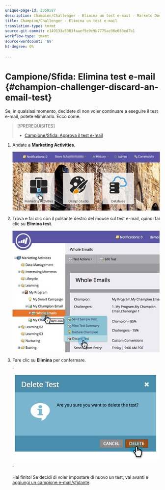 ```yaml
---
unique-page-id: 2359587
description: Champion/Challenger - Elimina un test e-mail - Marketo Docs - Documentazione prodotto
title: Champion/Challenger - Elimina un test e-mail
translation-type: tm+mt
source-git-commit: e149133a5383faaef5e9c9b7775ae36e633ed7b1
workflow-type: tm+mt
source-wordcount: '89'
ht-degree: 0%

---
```



# Campione/Sfida: Elimina test e-mail {#champion-challenger-discard-an-email-test}

Se, in qualsiasi momento, decidete di non voler continuare a eseguire il test e-mail, potete eliminarlo. Ecco come.

>[!PREREQUISITES]
>
>* [Campione/Sfida: Approva il test e-mail](champion-challenger-approve-your-email-test.md)

>



1. Andate a **Marketing Activities**.

   ![](assets/login-marketing-activities-3.png)

1. Trova e fai clic con il pulsante destro del mouse sul test e-mail, quindi fai clic su **Elimina test**.

   ![](assets/champion5.jpg)

1. Fare clic su **Elimina** per confermare.

   ` ![](assets/image2014-9-15-14-3a17-3a11.png)

   `

   Hai finito! Se decidi di voler impostare di nuovo un test, vai avanti e [aggiungi un campione e-mail/sfidante](add-an-email-champion-challenger.md).

